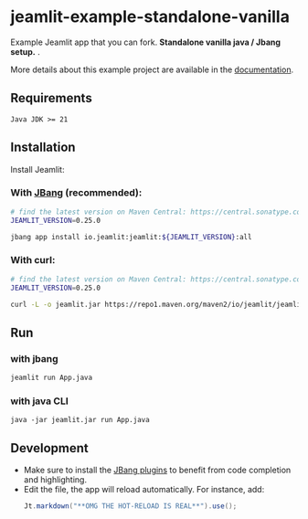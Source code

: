 # jeamlit-example-standalone-vanilla
Example Jeamlit app that you can fork. 
**Standalone vanilla java / Jbang setup.** .

More details about this example project are available in the [documentation](https://docs.jeamlit.io/get-started/installation/standalone-without-build-tool).

## Requirements

`Java JDK >= 21`

## Installation

Install Jeamlit:

### With [JBang](https://www.jbang.dev/) (recommended):
```bash
# find the latest version on Maven Central: https://central.sonatype.com/artifact/io.jeamlit/jeamlit
JEAMLIT_VERSION=0.25.0

jbang app install io.jeamlit:jeamlit:${JEAMLIT_VERSION}:all
```

### With curl:

```bash
# find the latest version on Maven Central: https://central.sonatype.com/artifact/io.jeamlit/jeamlit
JEAMLIT_VERSION=0.25.0

curl -L -o jeamlit.jar https://repo1.maven.org/maven2/io/jeamlit/jeamlit/${JEAMLIT_VERSION}/jeamlit-${JEAMLIT_VERSION}-all.jar
```

## Run 

### with jbang
```bash
jeamlit run App.java
```

### with java CLI
```
java -jar jeamlit.jar run App.java
```

## Development
- Make sure to install the [JBang plugins](https://plugins.jetbrains.com/plugin/18257-jbang) to benefit from code completion and highlighting.
- Edit the file, the app will reload automatically.
  For instance, add:
  ```java
  Jt.markdown("**OMG THE HOT-RELOAD IS REAL**").use();
  ```
    


